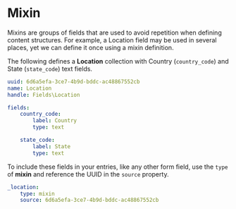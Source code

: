 # Mixin

Mixins are groups of fields that are used to avoid repetition when defining content structures. For example, a Location field may be used in several places, yet we can define it once using a mixin definition.

The following defines a **Location** collection with Country (`country_code`) and State (`state_code`) text fields.

```yaml
uuid: 6d6a5efa-3ce7-4b9d-bddc-ac48867552cb
name: Location
handle: Fields\Location

fields:
    country_code:
        label: Country
        type: text

    state_code:
        label: State
        type: text
```

To include these fields in your entries, like any other form field, use the `type` of **mixin** and reference the UUID in the `source` property.

```yaml
_location:
    type: mixin
    source: 6d6a5efa-3ce7-4b9d-bddc-ac48867552cb
```
